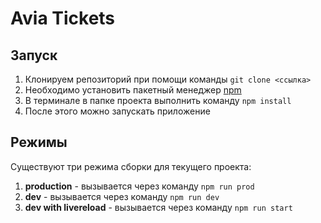 # Avia Tickets

## Запуск
1. Клонируем репозиторий при помощи команды `git clone <ссылка>`
2. Необходимо установить пакетный менеджер [npm](https://www.npmjs.com/)
3. В терминале в папке проекта выполнить команду `npm install`
4. После этого можно запускать приложение

## Режимы
Существуют три режима сборки для текущего проекта:
1. **production** - вызывается через команду `npm run prod`
2. **dev** - вызывается через команду `npm run dev`
3. **dev with livereload** - вызывается через команду `npm run start`
